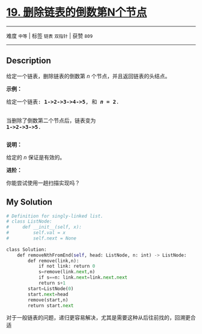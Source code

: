 # [19. 删除链表的倒数第N个节点](https://leetcode-cn.com/problems/remove-nth-node-from-end-of-list/)

---

难度 `中等` | 标签 `链表` `双指针`  | 获赞 `809`

---

## Description

<p>给定一个链表，删除链表的倒数第&nbsp;<em>n&nbsp;</em>个节点，并且返回链表的头结点。</p>
<p><strong>示例：</strong></p>
<pre>给定一个链表: <strong>1-&gt;2-&gt;3-&gt;4-&gt;5</strong>, 和 <strong><em>n</em> = 2</strong>.

当删除了倒数第二个节点后，链表变为 <strong>1-&gt;2-&gt;3-&gt;5</strong>.
</pre>

<p><strong>说明：</strong></p>
<p>给定的 <em>n</em>&nbsp;保证是有效的。</p>
<p><strong>进阶：</strong></p>
<p>你能尝试使用一趟扫描实现吗？</p>

## My Solution

```python
# Definition for singly-linked list.
# class ListNode:
#     def __init__(self, x):
#         self.val = x
#         self.next = None
 
class Solution:
    def removeNthFromEnd(self, head: ListNode, n: int) -> ListNode:
        def remove(link,n):
            if not link: return 0
            s=remove(link.next,n)
            if s==n: link.next=link.next.next
            return s+1
        start=ListNode(0)
        start.next=head
        remove(start,n)
        return start.next
```

对于一般链表的问题，递归更容易解决，尤其是需要这种从后往前找的，回溯更合适